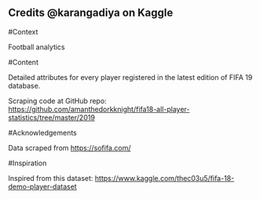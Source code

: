 ## Credits @karangadiya on Kaggle

#Context  

Football analytics

#Content  

Detailed attributes for every player registered in the latest edition of FIFA 19 database.  

Scraping code at GitHub repo: https://github.com/amanthedorkknight/fifa18-all-player-statistics/tree/master/2019  


#Acknowledgements  

Data scraped from https://sofifa.com/  


#Inspiration 

Inspired from this dataset: https://www.kaggle.com/thec03u5/fifa-18-demo-player-dataset
